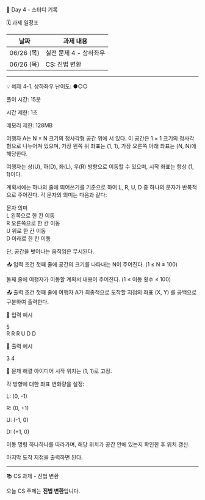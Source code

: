 📅 Day 4 - 스터디 기록

🗓 과제 일정표

| 날짜       | 과제 내용                       |
|------------|-------------------------------|
| 06/26 (목) | 실전 문제 4 - 상하좌우       |
| 06/26 (목) | CS: 진법 변환                  |

---

💡 예제 4-1. 상하좌우
난이도: ●○○

풀이 시간: 15분

시간 제한: 1초

메모리 제한: 128MB

여행자 A는 N × N 크기의 정사각형 공간 위에 서 있다. 이 공간은 1 × 1 크기의 정사각형으로 나누어져 있으며, 가장 왼쪽 위 좌표는 (1, 1), 가장 오른쪽 아래 좌표는 (N, N)에 해당한다.

여행자는 상(U), 하(D), 좌(L), 우(R) 방향으로 이동할 수 있으며, 시작 좌표는 항상 (1, 1)이다.

계획서에는 하나의 줄에 띄어쓰기를 기준으로 하여 L, R, U, D 중 하나의 문자가 반복적으로 주어진다.
각 문자의 의미는 다음과 같다:

문자	의미 <br>
L	왼쪽으로 한 칸 이동<br>
R	오른쪽으로 한 칸 이동<br>
U	위로 한 칸 이동<br>
D	아래로 한 칸 이동<br>

단, 공간을 벗어나는 움직임은 무시된다.

📥 입력 조건
첫째 줄에 공간의 크기를 나타내는 N이 주어진다. (1 ≤ N ≤ 100)

둘째 줄에 여행자가 이동할 계획서 내용이 주어진다. (1 ≤ 이동 횟수 ≤ 100)

📤 출력 조건
첫째 줄에 여행자 A가 최종적으로 도착할 지점의 좌표 (X, Y) 를 공백으로 구분하여 출력한다.

📘 입력 예시

5 <br>
R R R U D D <br>

📗 출력 예시

3 4

🧠 문제 해결 아이디어
시작 위치는 (1, 1)로 고정.

각 방향에 대한 좌표 변화량을 설정:

L: (0, -1)

R: (0, +1)

U: (-1, 0)

D: (+1, 0)

이동 명령 하나하나를 따라가며, 해당 위치가 공간 안에 있는지 확인한 후 위치 갱신.

마지막 도착 지점을 출력하면 된다.

---

📚 CS 과제 - 진법 변환

오늘 CS 주제는 **진법 변환**입니다.